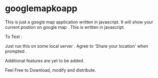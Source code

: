 googlemapkoapp
==============

This is just a google map application written in javascript. It will show your current postion on google map . This is written in javascript. 

To Test :

Just  run this on some local server . Agree to 'Share your location' when prompted .




Additional features are yet to be added. 

Feel Free to Download, modify and distribute.






